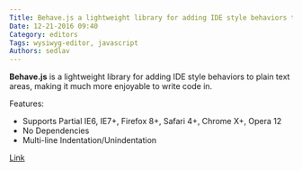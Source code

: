 ```yaml
---
Title: Behave.js a lightweight library for adding IDE style behaviors to plain text areas
Date: 12-21-2016 09:40
Category: editors
Tags: wysiwyg-editor, javascript
Authors: sedlav
---
```


**Behave.js** is a lightweight library for adding IDE style behaviors to plain text areas, making it much more enjoyable to write code in.

Features:

* Supports Partial IE6, IE7+, Firefox 8+, Safari 4+, Chrome X+, Opera 12
* No Dependencies
* Multi-line Indentation/Unindentation

[Link](http://jakiestfu.github.io/Behave.js/)
